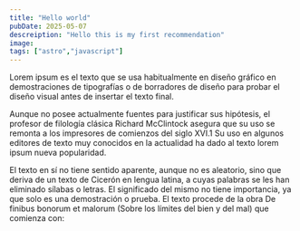 ```yaml
---
title: "Hello world"
pubDate: 2025-05-07
descreiption: "Hello this is my first recommendation"
image:
tags: ["astro","javascript"]
---
```


Lorem ipsum es el texto que se usa habitualmente en diseño gráfico en demostraciones de tipografías o de borradores de diseño para probar el diseño visual antes de insertar el texto final.

Aunque no posee actualmente fuentes para justificar sus hipótesis, el profesor de filología clásica Richard McClintock asegura que su uso se remonta a los impresores de comienzos del siglo XVI.1​ Su uso en algunos editores de texto muy conocidos en la actualidad ha dado al texto lorem ipsum nueva popularidad.

El texto en sí no tiene sentido aparente, aunque no es aleatorio, sino que deriva de un texto de Cicerón en lengua latina, a cuyas palabras se les han eliminado sílabas o letras. El significado del mismo no tiene importancia, ya que solo es una demostración o prueba. El texto procede de la obra De finibus bonorum et malorum (Sobre los límites del bien y del mal) que comienza con: